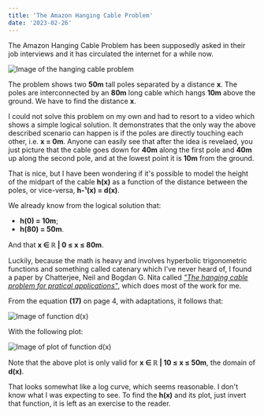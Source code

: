 ```yaml
---
title: 'The Amazon Hanging Cable Problem'
date: '2023-02-26'
---
```


The Amazon Hanging Cable Problem has been supposedly asked in their job interviews and it has circulated the internet for a while now.

![Image of the hanging cable problem](/images/pole.png)

The problem shows two **50m** tall poles separated by a distance **x**. The poles are interconnected by an **80m** long cable which hangs **10m** above the ground.  We have to find the distance **x**.

I could not solve this problem on my own and had to resort to a video which shows a simple logical solution. It demonstrates that the only way the above described scenario can happen is if the poles are directly touching each other, i.e. **x = 0m**. Anyone can easily see that after the idea is revelaed, you just picture that the cable goes down for **40m** along the first pole and **40m** up along the second pole, and at the lowest point it is **10m** from the ground.

That is nice, but I have been wondering if it's possible to model the height of the midpart of the cable **h(x)** as a function of the distance between the poles, or vice-versa, **h-¹(x) = d(x)**.

We already know from the logical solution that:

- **h(0) = 10m**;
- **h(80) = 50m**.

And that **x ∈ ℝ | 0 ≤ x ≤ 80m**.

Luckily, because the math is heavy and involves hyperbolic trigonometric functions and something called catenary which I've never heard of, I found a paper by Chatterjee, Neil and Bogdan G. Nita called *["The hanging cable problem for pratical applications"](http://euclid.trentu.ca/aejm/V4N1/Chatterjee.V4N1.pdf)*, which does most of the work for me.

From the equation **(17)** on page 4, with adaptations, it follows that:

![Image of function d(x)](/images/dx.png)

With the following plot:

![Image of plot of function d(x)](/images/dxplot.png)

Note that the above plot is only valid for **x ∈ ℝ | 10 ≤ x ≤ 50m**, the domain of **d(x)**.

That looks somewhat like a log curve, which seems reasonable. I don't know what I was expecting to see. To find the **h(x)** and its plot, just invert that function, it is left as an exercise to the reader.